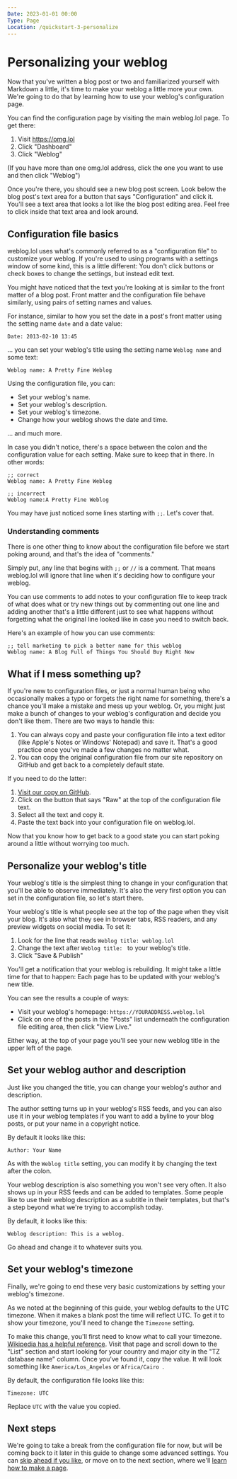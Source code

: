 ```yaml
---
Date: 2023-01-01 00:00
Type: Page
Location: /quickstart-3-personalize
---
```


# Personalizing your weblog

Now that you've written a blog post or two and familiarized yourself with Markdown a little, it's time to make your weblog a little more your own. We're going to do that by learning how to use your weblog's configuration page. 

You can find the configuration page by visiting the main weblog.lol page. To get there:

1. Visit <https://omg.lol>
2. Click "Dashboard"
3. Click "Weblog"

(If you have more than one omg.lol address, click the one you want to use and then click "Weblog") 


Once you're there, you should see a new blog post screen. Look below the blog post's text area for a button that says "Configuration" and click it. You'll see a text area that looks a lot like the blog post editing area. Feel free to click inside that text area and look around. 

## Configuration file basics

weblog.lol uses what's commonly referred to as a "configuration file" to customize your weblog. If you're used to using programs with a settings window of some kind, this is a little different: You don't click buttons or check boxes to change the settings, but instead edit text. 

You might have noticed that the text you're looking at is similar to the front matter of a blog post. Front matter and the configuration file behave similarly, using pairs of setting names and values. 

For instance, similar to how you set the date in a post's front matter using the setting name `date` and a date value:

`Date: 2013-02-10 13:45`

... you can set your weblog's title using the setting name `Weblog name` and some text:

`Weblog name: A Pretty Fine Weblog`

Using the configuration file, you can: 

- Set your weblog's name. 
- Set your weblog's description.
- Set your weblog's timezone. 
- Change how your weblog shows the date and time. 

... and much more. 

In case you didn't notice, there's a space between the colon and the configuration value for each setting. Make sure to keep that in there. In other words:

```
;; correct 
Weblog name: A Pretty Fine Weblog
```

```
;; incorrect
Weblog name:A Pretty Fine Weblog
```

You may have just noticed some lines starting with `;;`. Let's cover that. 

### Understanding comments 

There is one other thing to know about the configuration file before we start poking around, and that's the idea of "comments."

Simply put, any line that begins with `;;` or `//` is a comment. That means weblog.lol will ignore that line when it's deciding how to configure your weblog. 

You can use comments to add notes to your configuration file to keep track of what does what or try new things out by commenting out one line and adding another that's a little different just to see what happens without forgetting what the original line looked like in case you need to switch back. 

Here's an example of how you can use comments: 

```
;; tell marketing to pick a better name for this weblog
Weblog name: A Blog Full of Things You Should Buy Right Now
```


## What if I mess something up? 

If you're new to configuration files, or just a normal human being who occasionally makes a typo or forgets the right name for something, there's a chance you'll make a mistake and mess up your weblog. Or, you might just make a bunch of changes to your weblog's configuration and decide you don't like them. There are two ways to handle this:

1. You can always copy and paste your configuration file into a text editor (like Apple's Notes or Windows' Notepad) and save it. That's a good practice once you've made a few changes no matter what. 
2. You can copy the original configuration file from our site repository on GitHub and get back to a completely default state. 

If you need to do the latter: 

1. [Visit our copy on GitHub](https://github.com/neatnik/weblog.lol/blob/main/configuration/configuration.txt).
2. Click on the button that says "Raw" at the top of the configuration file text.
3. Select all the text and copy it. 
4. Paste the text back into your configuration file on weblog.lol. 

Now that you know how to get back to a good state you can start poking around a little without worrying too much. 

## Personalize your weblog's title

Your weblog's title is the simplest thing to change in your configuration that you'll be able to observe immediately. It's also the very first option you can set in the configuration file, so let's start there. 

Your weblog's title is what people see at the top of the page when they visit your blog. It's also what they see in browser tabs, RSS readers, and any preview widgets on social media. To set it: 

1. Look for the line that reads `Weblog title: weblog.lol` 
2. Change the text after `Weblog title: ` to your weblog's title. 
3. Click "Save & Publish" 

You'll get a notification that your weblog is rebuilding. It might take a little time for that to happen: Each page has to be updated with your weblog's new title. 

You can see the results a couple of ways: 

- Visit your weblog's homepage: `https://YOURADDRESS.weblog.lol`
- Click on one of the posts in the "Posts" list underneath the configuration file editing area, then click "View Live."

Either way, at the top of your page you'll see your new weblog title in the upper left of the page. 

## Set your weblog author and description

Just like you changed the title, you can change your weblog's author and description. 

The author setting turns up in your weblog's RSS feeds, and you can also use it in your weblog templates if you want to add a byline to your blog posts, or put your name in a copyright notice. 

By default it looks like this:

```
Author: Your Name
```

As with the `Weblog title` setting, you can modify it by changing the text after the colon. 

Your weblog description is also something you won't see very often. It also shows up in your RSS feeds and can be added to templates. Some people like to use their weblog description as a subtitle in their templates, but that's a step beyond what we're trying to accomplish today. 

By default, it looks like this:

```
Weblog description: This is a weblog.
```

Go ahead and change it to whatever suits you. 

## Set your weblog's timezone

Finally, we're going to end these very basic customizations by setting your weblog's timezone. 

As we noted at the beginning of this guide, your weblog defaults to the UTC timezone. When it makes a blank post the time will reflect UTC. To get it to show your timezone, you'll need to change the `Timezone`
setting.

To make this change, you'll first need to know what to call your timezone. [Wikipedia has a helpful reference][timezones]. Visit that page and scroll down to the "List" section and start looking for your country and major city in the "TZ database name" column. Once you've found it, copy the value. It will look something like `America/Los_Angeles` or `Africa/Cairo `.

By default, the configuration file looks like this:

```
Timezone: UTC

```

Replace `UTC` with the value you copied. 

## Next steps

We're going to take a break from the configuration file for now, but will be coming back to it later in this guide to change some advanced settings. You can [skip ahead if you like][qs5], or move on to the next section, where we'll [learn how to make a page][qs4].



[timezones]: https://en.wikipedia.org/wiki/List_of_tz_database_time_zones

[qs1]: /quickstart-1-intro
[qs2]: /quickstart-2-first-post
[qs3]: /quickstart-3-personalize
[qs4]: /quickstart-4-pages
[qs5]: /quickstart-5-advanced-config
